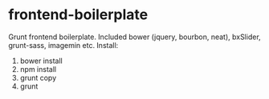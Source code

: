 # frontend-boilerplate
Grunt frontend boilerplate. Included bower (jquery, bourbon, neat), bxSlider, grunt-sass, imagemin etc.
Install:
1) bower install
2) npm install
3) grunt copy
4) grunt
